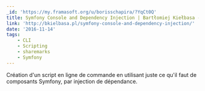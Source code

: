```yaml
---
_id: 'https://my.framasoft.org/u/borisschapira/?YqCt0Q'
title: Symfony Console and Dependency Injection | Bartłomiej Kiełbasa - Blog
link: 'http://bkielbasa.pl/symfony-console-and-dependency-injection/'
date: '2016-11-14'
tags:
    - CLI
    - Scripting
    - sharemarks
    - Symfony
---
```


<div class="markdown"><p>Création d'un script en ligne de commande en utilisant juste ce qu'il faut de composants Symfony, par injection de dépendance.
</p></div>
